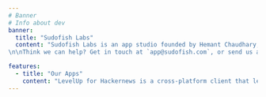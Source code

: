 ```yaml
---
# Banner
# Info about dev
banner:
  title: "Sudofish Labs"
  content: "Sudofish Labs is an app studio founded by Hemant Chaudhary, specializing in building mobile applications for iOS and Android. Our first app, [LevelUp for Hackernews](https://sudofish.com/leveluphn), is our take on taming the information firehose that is Hacker News with AI-generated summaries.
\n\nThink we can help? Get in touch at `app@sudofish.com`, or send us a message [@sudofishlabs](https://x.com/sudofishlabs) on X."

features:
  - title: "Our Apps"
    content: "LevelUp for Hackernews is a cross-platform client that lets you browse the latest news, stories, and comments with ease and features AI-generated news summaries to help you stay informed quickly. Available on both Android and iOS, it’s built with React Native."
---
```

